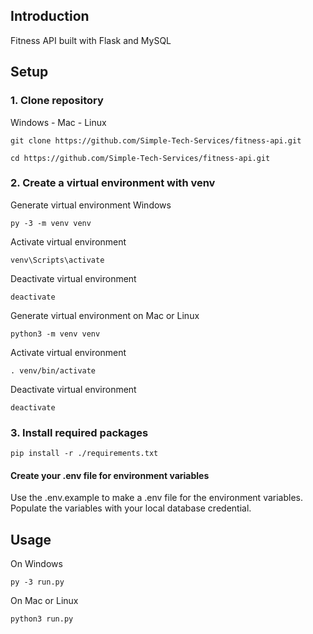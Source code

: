 ## Introduction

Fitness API built with Flask and MySQL

## Setup

### 1. Clone repository

Windows - Mac - Linux

```
git clone https://github.com/Simple-Tech-Services/fitness-api.git
```

```
cd https://github.com/Simple-Tech-Services/fitness-api.git
```

### 2. Create a virtual environment with venv

Generate virtual environment Windows

```
py -3 -m venv venv
```

Activate virtual environment

```
venv\Scripts\activate
```

Deactivate virtual environment

```
deactivate
```

Generate virtual environment on Mac or Linux

```
python3 -m venv venv
```

Activate virtual environment

```
. venv/bin/activate
```

Deactivate virtual environment

```
deactivate
```

### 3. Install required packages

```
pip install -r ./requirements.txt
```

#### Create your .env file for environment variables

Use the .env.example to make a .env file for the environment variables. Populate the variables with your local database credential.

## Usage

On Windows

```
py -3 run.py
```

On Mac or Linux

```
python3 run.py
```

